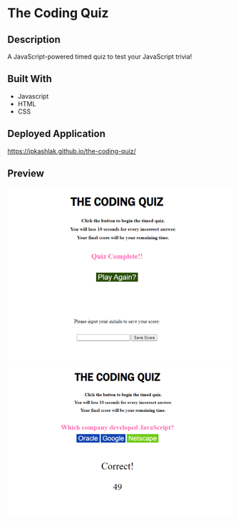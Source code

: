 # The Coding Quiz
## Description
A JavaScript-powered timed quiz to test your JavaScript trivia!

## Built With
* Javascript
* HTML
* CSS

## Deployed Application
https://jpkashlak.github.io/the-coding-quiz/


## Preview
![Code Quiz1](./assets/images/screenshot2.png)
![Code Quiz2](./assets/images/screenshot1.png)